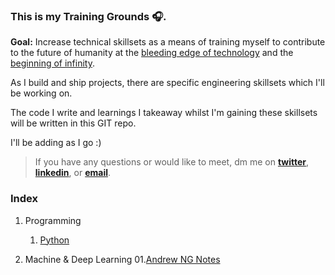 ### This is my Training Grounds 🎧.

**Goal:** Increase technical skillsets as a means of training myself to contribute to the future of humanity at the [bleeding edge of technology](https://en.wikipedia.org/wiki/Technological_singularity) and the [beginning of infinity](https://en.wikipedia.org/wiki/The_Beginning_of_Infinity).


As I build and ship projects, there are specific engineering skillsets which I'll be working on.


The code I write and learnings I takeaway whilst I'm gaining these skillsets will be written in this GIT repo.


I'll be adding as I go :)

> If you have any questions or would like to meet, dm me on **[twitter](https://twitter.com/vxnuaj)**, **[linkedin](https://linkedin.com/in/vxnuaj)**, or **[email](mailto:vxnuaj@gmail.com)**.

### Index

01. Programming
    01. [Python](python)

02. Machine & Deep Learning
    01.[Andrew NG Notes](MachineLearning/AndrewNG-Notes)
